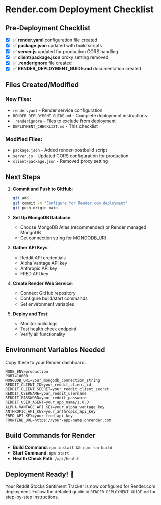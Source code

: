 # Render.com Deployment Checklist

## Pre-Deployment Checklist

- [x] ✅ **render.yaml** configuration file created
- [x] ✅ **package.json** updated with build scripts
- [x] ✅ **server.js** updated for production CORS handling
- [x] ✅ **client/package.json** proxy setting removed
- [x] ✅ **.renderignore** file created
- [x] ✅ **RENDER_DEPLOYMENT_GUIDE.md** documentation created

## Files Created/Modified

### New Files:
- `render.yaml` - Render service configuration
- `RENDER_DEPLOYMENT_GUIDE.md` - Complete deployment instructions
- `.renderignore` - Files to exclude from deployment
- `DEPLOYMENT_CHECKLIST.md` - This checklist

### Modified Files:
- `package.json` - Added render-postbuild script
- `server.js` - Updated CORS configuration for production
- `client/package.json` - Removed proxy setting

## Next Steps

1. **Commit and Push to GitHub**:
   ```bash
   git add .
   git commit -m "Configure for Render.com deployment"
   git push origin main
   ```

2. **Set Up MongoDB Database**:
   - Choose MongoDB Atlas (recommended) or Render managed MongoDB
   - Get connection string for MONGODB_URI

3. **Gather API Keys**:
   - Reddit API credentials
   - Alpha Vantage API key
   - Anthropic API key  
   - FRED API key

4. **Create Render Web Service**:
   - Connect GitHub repository
   - Configure build/start commands
   - Set environment variables

5. **Deploy and Test**:
   - Monitor build logs
   - Test health check endpoint
   - Verify all functionality

## Environment Variables Needed

Copy these to your Render dashboard:

```
NODE_ENV=production
PORT=10000
MONGODB_URI=your_mongodb_connection_string
REDDIT_CLIENT_ID=your_reddit_client_id
REDDIT_CLIENT_SECRET=your_reddit_client_secret
REDDIT_USERNAME=your_reddit_username
REDDIT_PASSWORD=your_reddit_password
REDDIT_USER_AGENT=your_app_name/1.0.0
ALPHA_VANTAGE_API_KEY=your_alpha_vantage_key
ANTHROPIC_API_KEY=your_anthropic_api_key
FRED_API_KEY=your_fred_api_key
FRONTEND_URL=https://your-app-name.onrender.com
```

## Build Commands for Render

- **Build Command**: `npm install && npm run build`
- **Start Command**: `npm start`
- **Health Check Path**: `/api/health`

## Deployment Ready! 🚀

Your Reddit Stocks Sentiment Tracker is now configured for Render.com deployment. Follow the detailed guide in `RENDER_DEPLOYMENT_GUIDE.md` for step-by-step instructions.
